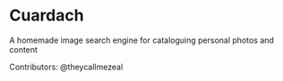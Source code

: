 # Cuardach
A homemade image search engine for cataloguing personal photos and content

Contributors: @theycallmezeal
